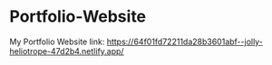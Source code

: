 # Portfolio-Website
My Portfolio Website link:
https://64f01fd72211da28b3601abf--jolly-heliotrope-47d2b4.netlify.app/

